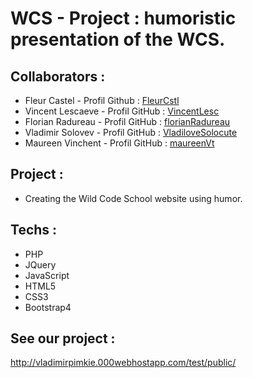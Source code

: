 # WCS - Project : humoristic presentation of the WCS.

## Collaborators :
- Fleur Castel -  Profil Github : [FleurCstl](http://github.com/FleurCstl)
- Vincent Lescaeve - Profil GitHub : [VincentLesc](http://github.com/VincentLesc)
- Florian Radureau - Profil GitHub : [florianRadureau](http://github.com/florianRadureau)
- Vladimir Solovev - Profil GitHub : [VladiloveSolocute](http://github.com/VladiloveSolocute)
- Maureen Vinchent - Profil GitHub : [maureenVt](http://github.com/maureenVt)

## Project :
- Creating the Wild Code School website using humor.

## Techs :
- PHP
- JQuery
- JavaScript
- HTML5
- CSS3
- Bootstrap4

## See our project :
http://vladimirpimkie.000webhostapp.com/test/public/
